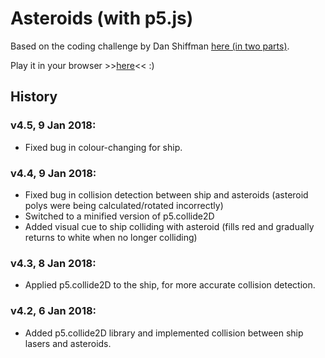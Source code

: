 # Asteroids (with p5.js)

Based on the coding challenge by Dan Shiffman [here (in two parts)](https://youtu.be/hacZU523FyM).

Play it in your browser >>[here](https://davenewt.github.io/p5-asteroids/)<< :)

## History

### v4.5, 9 Jan 2018:
* Fixed bug in colour-changing for ship.

### v4.4, 9 Jan 2018:
* Fixed bug in collision detection between ship and asteroids (asteroid polys were being calculated/rotated incorrectly)
* Switched to a minified version of p5.collide2D
* Added visual cue to ship colliding with asteroid (fills red and gradually returns to white when no longer colliding)

### v4.3, 8 Jan 2018:
* Applied p5.collide2D to the ship, for more accurate collision detection.

### v4.2, 6 Jan 2018:
* Added p5.collide2D library and implemented collision between ship lasers and asteroids.
